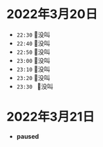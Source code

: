 2022年3月20日
===========================
-  `22:30` 🐶没叫
-  `22:40` 🐶没叫
-  `22:50` 🐶没叫
-  `23:00` 🐶没叫
-  `23:10` 🐶没叫 
-  `23:20` 🐶没叫 
-  `23:30 ` 🐶没叫 

2022年3月21日
===========================
- **paused**
